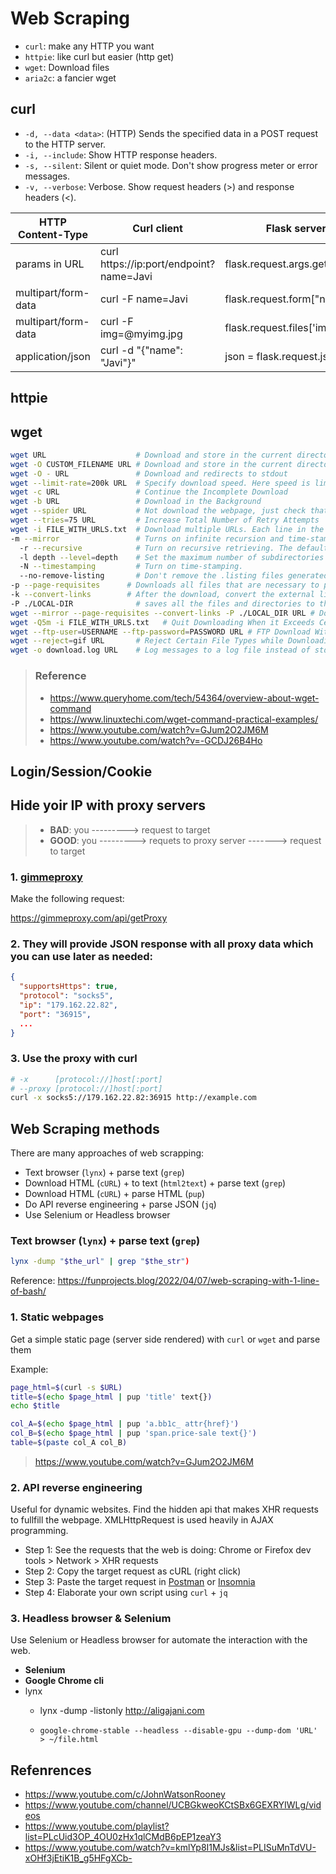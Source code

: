 # Web Scraping

- `curl`: make any HTTP you want
- `httpie`: like curl but easier (http get)
- `wget`: Download files
- `aria2c`: a fancier wget


## curl

- `-d, --data <data>`: (HTTP) Sends the specified data in a POST request to the HTTP server.
- `-i, --include`: Show HTTP response headers.
- `-s, --silent`: Silent or quiet mode. Don't show progress meter or error messages.
- `-v, --verbose`: Verbose. Show request headers (>) and response headers (<).

| HTTP Content-Type   | Curl client                             | Flask server
|---------------------|-----------------------------------------|----------------
| params in URL       | curl https://ip:port/endpoint?name=Javi | flask.request.args.get('name')
| multipart/form-data | curl -F name=Javi                       | flask.request.form["name"]
| multipart/form-data | curl -F img=@myimg.jpg                  | flask.request.files['img']
| application/json    | curl -d "{\"name\": \"Javi\"}"          | json = flask.request.json

## httpie

## wget

```bash
wget URL                    # Download and store in the current directory.
wget -O CUSTOM_FILENAME URL # Download and store in the current directory with a different file name.
wget -O - URL               # Download and redirects to stdout
wget --limit-rate=200k URL  # Specify download speed. Here speed is limited to 200k.
wget -c URL                 # Continue the Incomplete Download
wget -b URL                 # Download in the Background
wget --spider URL           # Not download the webpage, just check that it is there.
wget --tries=75 URL         # Increase Total Number of Retry Attempts
wget -i FILE_WITH_URLS.txt  # Download multiple URLs. Each line in the txt document is a URL.
-m --mirror                 # Turns on infinite recursion and time-stamping, and keeps FTP directory listings.
  -r --recursive            # Turn on recursive retrieving. The default maximum depth is 5.
  -l depth --level=depth    # Set the maximum number of subdirectories that Wget will recurse into to depth. inf means infinite
  -N --timestamping         # Turn on time-stamping.
  --no-remove-listing       # Don't remove the .listing files generated by FTP retrievals.
-p --page-requisites      # Downloads all files that are necessary to properly display a given HTML page.
-k --convert-links        # After the download, convert the external links to make the work.
-P ./LOCAL-DIR              # saves all the files and directories to the specified directory.
wget --mirror --page-requisites --convert-links -P ./LOCAL_DIR URL # Download a Full Website
wget -Q5m -i FILE_WITH_URLS.txt   # Quit Downloading When it Exceeds Certain Size
wget --ftp-user=USERNAME --ftp-password=PASSWORD URL # FTP Download With wget
wget --reject=gif URL       # Reject Certain File Types while Downloading
wget -o download.log URL    # Log messages to a log file instead of stderr Using wget -o
```

> ### Reference
> - https://www.queryhome.com/tech/54364/overview-about-wget-command
> - https://www.linuxtechi.com/wget-command-practical-examples/
> - https://www.youtube.com/watch?v=GJum2O2JM6M
> - https://www.youtube.com/watch?v=-GCDJ26B4Ho



## Login/Session/Cookie









## Hide yoir IP with proxy servers

> - **BAD**: you ---------> request to target
> - **GOOD**: you ---------> requets to proxy server -------> request to target

### 1. [gimmeproxy](https://gimmeproxy.com)

Make the following request:

https://gimmeproxy.com/api/getProxy


### 2. They will provide JSON response with all proxy data which you can use later as needed:
```json
{
  "supportsHttps": true,
  "protocol": "socks5",
  "ip": "179.162.22.82",
  "port": "36915",
  ...
}
```

### 3. Use the proxy with curl
```bash
# -x      [protocol://]host[:port]
# --proxy [protocol://]host[:port]
curl -x socks5://179.162.22.82:36915 http://example.com
```


## Web Scraping methods

There are many approaches of web scrapping:

- Text browser (`lynx`) + parse text (`grep`)
- Download HTML (`cURL`) + to text (`html2text`) + parse text (`grep`)
- Download HTML (`cURL`) + parse HTML (`pup`)
- Do API reverse engineering + parse JSON (`jq`)
- Use Selenium or Headless browser



### Text browser (`lynx`) + parse text (`grep`)

```bash
lynx -dump "$the_url" | grep "$the_str")
```

Reference: https://funprojects.blog/2022/04/07/web-scraping-with-1-line-of-bash/


### 1. Static webpages

Get a simple static page (server side rendered) with `curl` or `wget` and parse them

Example:

```bash
page_html=$(curl -s $URL)
title=$(echo $page_html | pup 'title' text{})
echo $title

col_A=$(echo $page_html | pup 'a.bb1c_ attr{href}')
col_B=$(echo $page_html | pup 'span.price-sale text{}')
table=$(paste col_A col_B)
```

> https://www.youtube.com/watch?v=GJum2O2JM6M



### 2. API reverse engineering

Useful for dynamic websites. Find the hidden api that makes XHR requests to fullfill the webpage. XMLHttpRequest is used heavily in AJAX programming.

- Step 1: See the requests that the web is doing: Chrome or Firefox dev tools > Network > XHR requests
- Step 2: Copy the target request as cURL (right click)
- Step 3: Paste the target request in [Postman](https://www.postman.com) or [Insomnia](https://insomnia.rest)
- Step 4: Elaborate your own script using `curl` + `jq`


### 3. Headless browser & Selenium

Use Selenium or Headless browser for automate the interaction with the web.

- **Selenium**
- **Google Chrome cli**
- lynx
  - lynx -dump -listonly http://aligajani.com 

  - `google-chrome-stable --headless --disable-gpu --dump-dom 'URL' > ~/file.html`





## Refenrences

- https://www.youtube.com/c/JohnWatsonRooney
- https://www.youtube.com/channel/UCBGkweoKCtSBx6GEXRYIWLg/videos
- https://www.youtube.com/playlist?list=PLcUid3OP_4OU0zHx1qlCMdB6pEP1zeaY3
- https://www.youtube.com/watch?v=kmlYp8I1MJs&list=PLISuMnTdVU-xOHf3jEtiK1B_g5HFgXCb-
